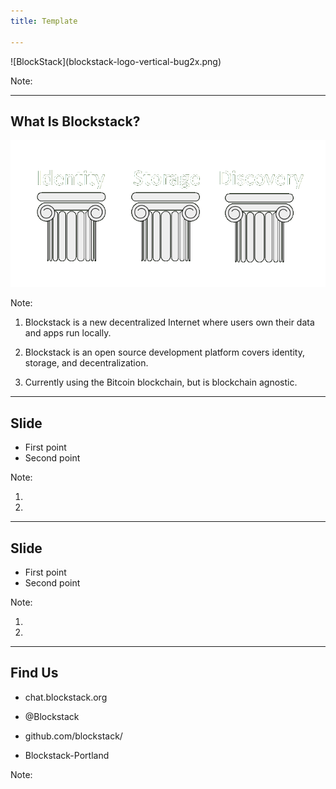 ```yaml
---
title: Template

---
```


<section data-background="white">
![BlockStack](blockstack-logo-vertical-bug2x.png)

Note:

</section>

---

<section data-background="#270f34">

## What Is Blockstack? ##

<img src="pillars.png"/>

Note:
1) Blockstack is a new decentralized Internet where users own their data and apps run locally.

2) Blockstack is an open source development platform covers identity, storage, and decentralization.

3) Currently using the Bitcoin blockchain, but is blockchain agnostic.

</section>

---

<section data-background="#270f34">

## Slide ##

* First point
* Second point

Note:

1)

2)

</section>

---

<section data-background="#270f34">

## Slide ##

* First point
* Second point

Note:

1)

2)

</section>

---

<section data-background="#270f34">

## Find Us ##

* <i class="fab fa-slack"></i> chat.blockstack.org

* <i class="fab fa-twitter"></i> @Blockstack

* <i class="fab fa-github"></i> github.com/blockstack/

* <i class="fab fa-meetup"></i> Blockstack-Portland

Note:

</section>
